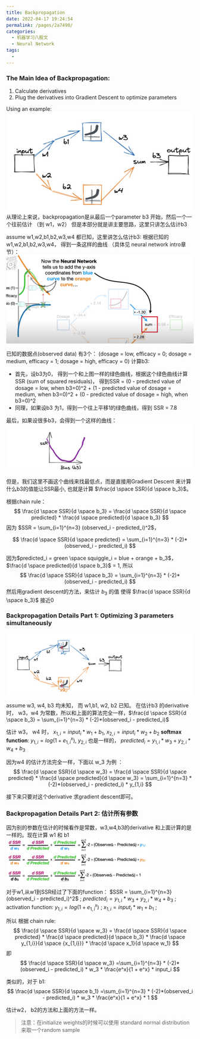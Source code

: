 ```yaml
---
title: Backpropagation
date: 2022-04-17 19:24:54
permalink: /pages/2a7490/
categories:
  - 机器学习八股文
  - Neural Network
tags:
  - 
---
```


### The Main Idea of Backpropagation:
1. Calculate derivatives
2. Plug the derivatives into Gradient Descent to optimize parameters

Using an example:
![](https://raw.githubusercontent.com/emmableu/image/master/202204171940141.png)
从理论上来说，backpropagation是从最后一个parameter b3 开始，然后一个一个往前估计 （到 w1，w2）
但是本部分就是讲主要思路，这里只讲怎么估计b3

assume w1,w2,b1,b2,w3,w4 都已知，这里讲怎么估计b3:
根据已知的w1,w2,b1,b2,w3,w4， 得到一条这样的曲线 （具体见 neural network intro章节）：
![](https://raw.githubusercontent.com/emmableu/image/master/202204110114878.png)

已知的数据点(observed data) 有3个： (dosage = low, efficacy = 0; dosage = medium, efficacy = 1; dosage = high, efficacy = 0)
计算b3:
- 首先，设b3为0， 得到一个和上图一样的绿色曲线，根据这个绿色曲线计算SSR (sum of squared residuals)， 得到SSR = (0 - predicted value of dosage = low, when b3=0)^2 + (1 - predicted value of dosage = medium, when b3=0)^2 + (0 - predicted value of dosage = high, when b3=0)^2
- 同理，如果设b3 为1，得到一个往上平移1的绿色曲线，得到 SSR = 7.8

最后，如果设很多b3，会得到一个这样的曲线：
![](https://raw.githubusercontent.com/emmableu/image/master/202204171955390.png)

 
但是，我们这里不画这个曲线来找最低点，而是直接用Gradient Descent 来计算什么b3的值能让SSR最小, 也就是计算 $\frac{d \space SSR}{d \space b_3}$。

根据chain rule：
$$
\frac{d \space SSR}{d \space b_3} = \frac{d \space SSR}{d \space predicted} *  \frac{d \space predicted}{d \space b_3} 
$$
因为 $SSR = \sum_{i=1}^{n=3} (observed_i - predicted_i)^2$，

$$
\frac{d \space SSR}{d \space predicted} = \sum_{i=1}^{n=3} * (-2)*(observed_i - predicted_i)
$$

因为$predicted_i = green \space squiggle_i = blue + orange + b_3$， $\frac{d \space predicted}{d \space b_3}$ = 1,
所以
$$
\frac{d \space SSR}{d \space b_3} = \sum_{i=1}^{n=3} * (-2)*(observed_i - predicted_i)
$$
然后用gradient descent的方法，来估计 $b_3$ 的值 使得 $\frac{d \space SSR}{d \space b_3}$ 接近0

### Backpropagation Details Part 1: Optimizing 3 parameters simultaneously
![](https://raw.githubusercontent.com/emmableu/image/master/202204172020804.png)

assume w3, w4, b3 均未知， 而 w1,b1, w2, b2 已知。
在估计b3 的derivative 时， w3，w4 为常数，所以和上面的算法完全一样，$\frac{d \space SSR}{d \space b_3} = \sum_{i=1}^{n=3} * (-2)*(observed_i - predicted_i)$ 

估计 w3， w4 时， $x_{1,i} = input_i * w_1 + b_1$,  $x_{2,i} = input_i * w_2 + b_2$
**softmax function**: $y_{1, i} = log(1 + e^x_{1,i})$, $y_{2,i}$ 也是一样的，
$predicted_i = y_{1,i}*w_3 +  y_{2,i}*w_4 + b_3$

因为w4 的估计方法完全一样，下面以 w_3 为例 ：
$$
\frac{d \space SSR}{d \space w_3} = \frac{d \space SSR}{d \space predicted} *  \frac{d \space predicted}{d \space w_3}  = \sum_{i=1}^{n=3} * (-2)*(observed_i - predicted_i) * y_{1,i}
$$

接下来只要对这个derivative 求gradient descent即可。

### Backpropagation Details Part 2: 估计所有参数
因为别的参数在估计的时候看作是常数，w3,w4,b3的derivative 和上面计算的是一样的。现在计算 w1 和 b1
![](https://raw.githubusercontent.com/emmableu/image/master/202204172034642.png)

对于w1,从w1到SSR经过了下面的function：
$SSR = \sum_{i=1}^{n=3} (observed_i - predicted_i)^2$ ;
$predicted_i = y_{1,i}*w_3 +  y_{2,i}*w_4 + b_3$ ;
activation function: $y_{1, i} = log(1 + e^x_{1,i})$  ;
$x_{1,i} = input_i * w_1 + b_1$ ;

所以 根据 chain rule:
$$
\frac{d \space SSR}{d \space w_3} = \frac{d \space SSR}{d \space predicted} *  \frac{d \space predicted}{d \space b_3}  * \frac{d \space y_{1,i}}{d \space {x_{1,i}}} * \frac{d \space x_1}{d \space w_1}
$$
即
$$
\frac{d \space SSR}{d \space w_3} =\sum_{i=1}^{n=3} * (-2)*(observed_i - predicted_i) * w_3 * \frac{e^x}{1 + e^x} * input_i
$$

类似的，对于 b1:
$$
\frac{d \space SSR}{d \space b_1} =\sum_{i=1}^{n=3} * (-2)*(observed_i - predicted_i) * w_3 * \frac{e^x}{1 + e^x} * 1
$$

估计w2， b2的方法和上面的方法一样。

> 注意：在initialize weights的时候可以使用 standard normal distribution 来取一个random sample



